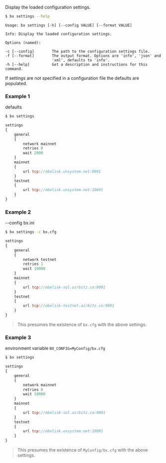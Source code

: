 Display the loaded configuration settings.  
```sh
$ bx settings --help
```
```
Usage: bx settings [-h] [--config VALUE] [--format VALUE]                

Info: Display the loaded configuration settings.                         

Options (named):

-c [--config]        The path to the configuration settings file.        
-f [--format]        The output format. Options are 'info', 'json' and   
                     'xml', defaults to 'info'.                          
-h [--help]          Get a description and instructions for this command.
```
If settings are not specified in a configuration file the defaults are populated.
### Example 1
defaults
```sh
$ bx settings
```
```js
settings
{
    general
    {
        network mainnet
        retries 0
        wait 2000
    }
    mainnet
    {
        url tcp://obelisk.unsystem.net:9091
    }
    testnet
    {
        url tcp://obelisk.unsystem.net:10091
    }
}
```
### Example 2
--config bx.ini
```sh
$ bx settings -c bx.cfg
```
```js
settings
{
    general
    {
        network testnet
        retries 1
        wait 10000
    }
    mainnet
    {
        url tcp://obelisk-sol.airbitz.co:9091
    }
    testnet
    {
        url tcp://obelisk-testnet.airbitz.co:9091
    }
}
```

> This presumes the existence of `bx.cfg` with the above settings.

### Example 3
environment variable `BX_CONFIG=MyConfig/bx.cfg`
```sh
$ bx settings
```
```js
settings
{
    general
    {
        network mainnet
        retries 0
        wait 10000
    }
    mainnet
    {
        url tcp://obelisk-sol.airbitz.co:9091
    }
    testnet
    {
        url tcp://obelisk.unsystem.net:10091
    }
}
```

> This presumes the existence of `MyConfig/bx.cfg` with the above settings.